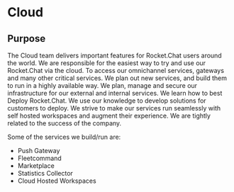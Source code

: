 # Cloud

## Purpose

The Cloud team delivers important features for Rocket.Chat users around the world. We are responsible for the easiest way to try and use our Rocket.Chat via the cloud. To access our omnichannel services, gateways and many other critical services. We plan out new services, and build them to run in a highly available way. We plan, manage and secure our infrastructure for our external and internal services. We learn how to best Deploy Rocket.Chat. We use our knowledge to develop solutions for customers to deploy. We strive to make our services run seamlessly with self hosted workspaces and augment their experience. We are tightly related to the success of the company.

Some of the services we build/run are:

* Push Gateway
* Fleetcommand
* Marketplace
* Statistics Collector
* Cloud Hosted Workspaces
